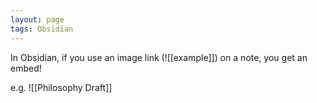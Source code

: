 ```yaml
---
layout: page
tags: Obsidian
---
```


In Obsidian, if you use an image link (\!\[\[example\]\]) on a note, you get an embed!

e.g. ![[Philosophy Draft]]